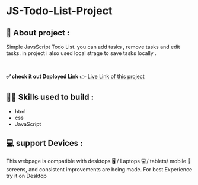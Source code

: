 # JS-Todo-List-Project


## 📌 About  project :
Simple JavsScript Todo List. you can add tasks , remove tasks and edit tasks.
in project i also used local strage to save tasks locally .
 

<br />

**✅ check it out Deployed Link**  👉 <a href="https://todo-list-with-js-by-ashish-nagar.netlify.app/" target="_blank">Live Link of this project</a>


## 👨‍💻 Skills used to build :
- html
- css
- JavaScript

## 💻 support Devices :
This webpage is compatible with desktops 🖥️ / Laptops 💻/ tablets/ mobile 📱screens, and consistent improvements are being made.
For best Experience try it on Desktop




